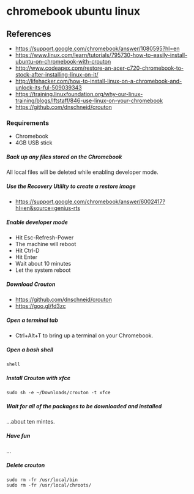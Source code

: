 # chromebook ubuntu linux

## References
* https://support.google.com/chromebook/answer/1080595?hl=en
* https://www.linux.com/learn/tutorials/795730-how-to-easily-install-ubuntu-on-chromebook-with-crouton
* http://www.codeapex.com/restore-an-acer-c720-chromebook-to-stock-after-installing-linux-on-it/
* http://lifehacker.com/how-to-install-linux-on-a-chromebook-and-unlock-its-ful-509039343
* https://training.linuxfoundation.org/why-our-linux-training/blogs/lftstaff/846-use-linux-on-your-chromebook
* https://github.com/dnschneid/crouton

### Requirements
* Chromebook
* 4GB USB stick

##### Back up any files stored on the Chromebook
All local files will be deleted while enabling developer mode.

##### Use the Recovery Utility to create a restore image
* https://support.google.com/chromebook/answer/6002417?hl=en&source=genius-rts

##### Enable developer mode
* Hit Esc-Refresh-Power
* The machine will reboot
* Hit Ctrl-D
* Hit Enter
* Wait about 10 minutes
* Let the system reboot

##### Download Crouton 
* https://github.com/dnschneid/crouton
* https://goo.gl/fd3zc

##### Open a terminal tab
* Ctrl+Alt+T to bring up a terminal on your Chromebook.

##### Open a bash shell
```
shell
```

##### Install Crouton with xfce
```
sudo sh -e ~/Downloads/crouton -t xfce
```

##### Wait for all of the packages to be downloaded and installed
...about ten mintes.

##### Have fun
...

##### Delete crouton
```
sudo rm -fr /usr/local/bin
sudo rm -fr /usr/local/chroots/
```
